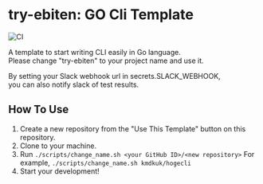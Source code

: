 # try-ebiten: GO Cli Template
![CI](https://github.com/kmdkuk/try-ebiten/workflows/CI/badge.svg)

A template to start writing CLI easily in Go language.  
Please change "try-ebiten" to your project name and use it. 

By setting your Slack webhook url in secrets.SLACK_WEBHOOK,  
you can also notify slack of test results.  

## How To Use

1. Create a new repository from the "Use This Template" button on this repository.
2. Clone to your machine.
3. Run `./scripts/change_name.sh <your GitHub ID>/<new repository>` For example, `./scripts/change_name.sh kmdkuk/hogecli`
4. Start your development!
